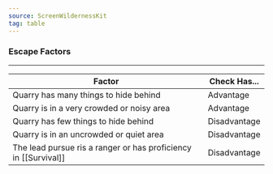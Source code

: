 ```yaml
---
source: ScreenWildernessKit 
tag: table
---
```


### Escape Factors
---
|Factor|Check Has...|
|----------|------|
|Quarry has many things to hide behind|Advantage|
|Quarry is in a very crowded or noisy area|Advantage|
|Quarry has few things to hide behind|Disadvantage|
|Quarry is in an uncrowded or quiet area|Disadvantage|
|The lead pursue ris a ranger or has proficiency in [[Survival]]|Disadvantage|

